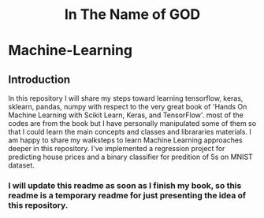 <div align="center"> 
  <h1>In The Name of GOD</h1>
</div>

# Machine-Learning

## Introduction
In this repository I will share my steps toward learning tensorflow, keras, sklearn, pandas, numpy with respect to the very great book of 
'Hands On Machine Learning with Scikit Learn, Keras, and TensorFlow'. most of the codes are from the book but I have personally manipulated some of them 
so that I could learn the main concepts and classes and librararies materials.
I am happy to share my walksteps to learn Machine Learning approaches deeper in this repository. 
I've implemented a regression project for predicting house prices and a binary classifier for predition of 5s on MNIST dataset.

### I will update this readme as soon as I finish my book, so this readme is a temporary readme for just presenting the idea of this repository.
